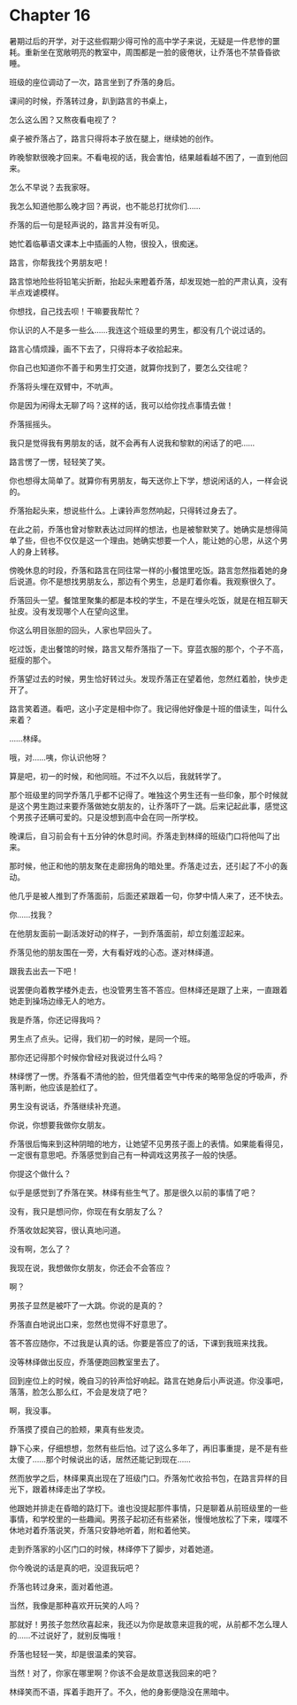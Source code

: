 # Chapter 16

暑期过后的开学，对于这些假期少得可怜的高中学子来说，无疑是一件悲惨的噩耗。重新坐在宽敞明亮的教室中，周围都是一脸的疲倦状，让乔落也不禁昏昏欲睡。

班级的座位调动了一次，路言坐到了乔落的身后。

课间的时候，乔落转过身，趴到路言的书桌上，

怎么这么困？又熬夜看电视了？

桌子被乔落占了，路言只得将本子放在腿上，继续她的创作。

昨晚黎默很晚才回来。不看电视的话，我会害怕，结果越看越不困了，一直到他回来。

怎么不早说？去我家呀。

我怎么知道他那么晚才回？再说，也不能总打扰你们……

乔落的后一句是轻声说的，路言并没有听见。

她忙着临摹语文课本上中插画的人物，很投入，很痴迷。

路言，你帮我找个男朋友吧！

路言惊地险些将铅笔尖折断，抬起头来瞪着乔落，却发现她一脸的严肃认真，没有半点戏谑模样。

你想找，自己找去呗！干嘛要我帮忙？

你认识的人不是多一些么……我连这个班级里的男生，都没有几个说过话的。

路言心情烦躁，画不下去了，只得将本子收拾起来。

你自己也知道你不善于和男生打交道，就算你找到了，要怎么交往呢？

乔落将头埋在双臂中，不吭声。

你是因为闲得太无聊了吗？这样的话，我可以给你找点事情去做！

乔落摇摇头。

我只是觉得我有男朋友的话，就不会再有人说我和黎默的闲话了的吧……

路言愣了一愣，轻轻笑了笑。

你也想得太简单了。就算你有男朋友，每天送你上下学，想说闲话的人，一样会说的。

乔落抬起头来，想说些什么。上课铃声忽然响起，只得转过身去了。

在此之前，乔落也曾对黎默表达过同样的想法，也是被黎默笑了。她确实是想得简单了些，但也不仅仅是这一个理由。她确实想要一个人，能让她的心思，从这个男人的身上转移。

傍晚休息的时段，乔落和路言在同往常一样的小餐馆里吃饭。路言忽然指着她的身后说道。你不是想找男朋友么，那边有个男生，总是盯着你看。我观察很久了。

乔落回头一望。餐馆里聚集的都是本校的学生，不是在埋头吃饭，就是在相互聊天扯皮。没有发现哪个人在望向这里。

你这么明目张胆的回头，人家也早回头了。

吃过饭，走出餐馆的时候，路言又帮乔落指了一下。穿蓝衣服的那个，个子不高，挺瘦的那个。

乔落望过去的时候，男生恰好转过头。发现乔落正在望着他，忽然红着脸，快步走开了。

路言笑着道。看吧，这小子定是相中你了。我记得他好像是十班的借读生，叫什么来着？

……林绎。

哦，对……咦，你认识他呀？

算是吧，初一的时候，和他同班。不过不久以后，我就转学了。

那个班级里的同学乔落几乎都不记得了。唯独这个男生还有一些印象，那个时候就是这个男生跑过来要乔落做她女朋友的，让乔落吓了一跳。后来记起此事，感觉这个男孩子还瞒可爱的。只是没想到高中会在同一所学校。

晚课后，自习前会有十五分钟的休息时间。乔落走到林绎的班级门口将他叫了出来。

那时候，他正和他的朋友聚在走廊拐角的暗处里。乔落走过去，还引起了不小的轰动。

他几乎是被人推到了乔落面前，后面还紧跟着一句，你梦中情人来了，还不快去。

你……找我？

在他朋友面前一副活泼好动的样子，一到乔落面前，却立刻羞涩起来。

乔落见他的朋友围在一旁，大有看好戏的心态。遂对林绎道。

跟我去出去一下吧！

说罢便向着教学楼外走去，也没管男生答不答应。但林绎还是跟了上来，一直跟着她走到操场边缘无人的地方。

我是乔落，你还记得我吗？

男生点了点头。记得，我们初一的时候，是同一个班。

那你还记得那个时候你曾经对我说过什么吗？

林绎愣了一愣。乔落看不清他的脸，但凭借着空气中传来的略带急促的呼吸声，乔落判断，他应该是脸红了。

男生没有说话，乔落继续补充道。

你说，你想要我做你女朋友。

乔落很后悔来到这种阴暗的地方，让她望不见男孩子面上的表情。如果能看得见，一定很有意思吧。乔落感觉到自己有一种调戏这男孩子一般的快感。

你提这个做什么？

似乎是感觉到了乔落在笑。林绎有些生气了。那是很久以前的事情了吧？

没有，我只是想问你，你现在有女朋友了么？

乔落收敛起笑容，很认真地问道。

没有啊，怎么了？

我现在说，我想做你女朋友，你还会不会答应？

啊？

男孩子显然是被吓了一大跳。你说的是真的？

乔落直白地说出口来，忽然也觉得不好意思了。

答不答应随你，不过我是认真的话。你要是答应了的话，下课到我班来找我。

没等林绎做出反应，乔落便跑回教室里去了。

回到座位上的时候，晚自习的铃声恰好响起。路言在她身后小声说道。你没事吧，落落，脸怎么那么红，不会是发烧了吧？

啊，我没事。

乔落摸了摸自己的脸颊，果真有些发烫。

静下心来，仔细想想，忽然有些后怕。过了这么多年了，再旧事重提，是不是有些太傻了……那个时候说出的话，居然还能记到现在……

然而放学之后，林绎果真出现在了班级门口。乔落匆忙收拾书包，在路言异样的目光下，跟着林绎走出了学校。

他跟她并排走在昏暗的路灯下。谁也没提起那件事情，只是聊着从前班级里的一些事情，和学校里的一些趣闻。男孩子起初还有些紧张，慢慢地放松了下来，喋喋不休地对着乔落说笑，乔落只安静地听着，附和着他笑。

走到乔落家的小区门口的时候，林绎停下了脚步，对着她道。

你今晚说的话是真的吧，没逗我玩吧？

乔落也转过身来，面对着他道。

当然，我像是那种喜欢开玩笑的人吗？

那就好！男孩子忽然欣喜起来，我还以为你是故意来逗我的呢，从前都不怎么理人的……不过说好了，就别反悔哦！

乔落也轻轻一笑，却是很温柔的笑容。

当然！对了，你家在哪里啊？你该不会是故意送我回来的吧？

林绎笑而不语，挥着手跑开了。不久，他的身影便隐没在黑暗中。
